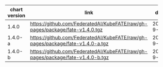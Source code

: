 chart version | link | date | commit
---|---|---|---
1.4.0 | https://github.com/FederatedAI/KubeFATE/raw/gh-pages/package/fate-v1.4.0.tgz | 2020-9-1 | abc231
1.4.0-a | https://github.com/FederatedAI/KubeFATE/raw/gh-pages/package/fate-v1.4.0-a.tgz | 2020-9-2 | acd321
1.4.0-b | https://github.com/FederatedAI/KubeFATE/raw/gh-pages/package/fate-v1.4.0-b.tgz | 2020-9-3 | cde123
